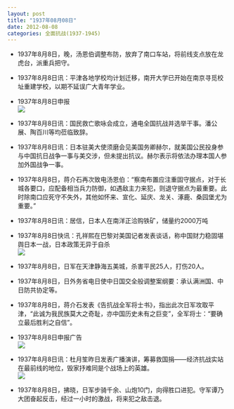 ```yaml
---
layout: post
title: "1937年08月08日"
date: 2012-08-08
categories: 全面抗战(1937-1945)
---
```


<meta name="referrer" content="no-referrer" />

- 1937年8月8日，晚，汤恩伯调整布防，放弃了南口车站，将前线支点放在龙虎台，派重兵把守。 

- 1937年8月8日讯：平津各地学校均计划迁移，南开大学已开始在南京寻觅校址重建学校，以期不延误广大青年学业。 

- 1937年8月8日申报 <br/><img src="https://ww4.sinaimg.cn/large/aca367d8jw1dvph6lo6bsj.jpg" />

- 1937年8月8日讯：国民救亡歌咏会成立，通电全国抗战并选举干事。潘公展、陶百川等均莅临致辞。 

- 1937年8月8日讯：日本驻美大使须磨会见美国务卿赫尔，就美国公民投身参与中国抗日战争一事与美交涉，但未提出抗议。赫尔表示将依法办理本国人参加外国战争一事。 

- 1937年8月8日，蒋介石再次致电汤恩伯：“察南布置应注重固守据点，对于长城各要口，应配备相当兵力防御，如遇敌主力来犯，则退守据点为最重要。此时除南口应死守不失外，其他如怀来、宣化、延庆、龙关、涿鹿、桑园堡尤为重要。” 

- 1937年8月8日讯：居信，日本人在南洋正洽购铁矿，储量约2000万吨 

- 1937年8月8日快讯：孔祥熙在巴黎对美国记者发表谈话，称中国财力稳固堪舆日本一战，日本政策无异于自杀 <br/><img src="https://ww1.sinaimg.cn/large/aca367d8jw1dvp514rn8fj.jpg" />

- 1937年8月8日，日军在天津静海五美城，杀害平民25人，打伤20人。 

- 1937年8月8日，日外务省电日使中日国交全般调整案纲要：承认满洲国、中日防共协定等。 

- 1937年8月8日，蒋介石发表《告抗战全军将士书》，指出此次日军攻取平津，“此诚为我民族莫大之奇耻，亦中国历史未有之巨变”，全军将士：“要确立最后胜利之自信”。 

- 1937年8月8日申报广告 <br/><img src="https://ww2.sinaimg.cn/large/aca367d8jw1dvoy3sb4hlj.jpg" />

- 1937年8月8日讯：杜月笙昨日发表广播演讲，筹募救国捐——经济抗战实站在最前线的地位，毁家抒难同是个战场上的英雄。 <br/><img src="https://ww3.sinaimg.cn/large/aca367d8jw1dvowczm4hzj.jpg" />

- 1937年8月8日，拂晓，日军步骑千余、山炮10门，向得胜口进犯。守军谭乃大团奋起反击，经过一小时的激战，将来犯之敌击退。 

